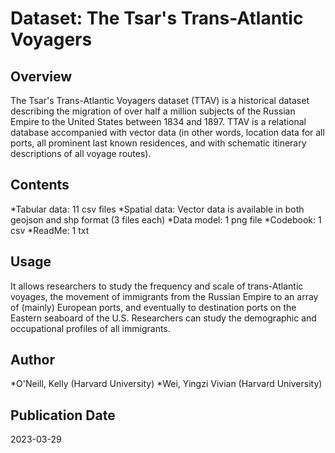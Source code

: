 # Dataset: The Tsar's Trans-Atlantic Voyagers
## Overview
The Tsar's Trans-Atlantic Voyagers dataset (TTAV) is a historical dataset describing the migration of over half a million subjects of the Russian Empire to the United States between 1834 and 1897. TTAV is a relational database accompanied with vector data (in other words, location data for all ports, all prominent last known residences, and with schematic itinerary descriptions of all voyage routes).
## Contents
*Tabular data: 11 csv files 
*Spatial data: Vector data is available in both geojson and shp format (3 files each) 
*Data model: 1 png file 
*Codebook: 1 csv 
*ReadMe: 1 txt
## Usage
It allows researchers to study the frequency and scale of trans-Atlantic voyages, the movement of immigrants from the Russian Empire to an array of (mainly) European ports, and eventually to destination ports on the Eastern seaboard of the U.S. Researchers can study the demographic and occupational profiles of all immigrants. 
## Author 	
*O'Neill, Kelly (Harvard University)
*Wei, Yingzi Vivian (Harvard University)
## Publication Date 	
2023-03-29
